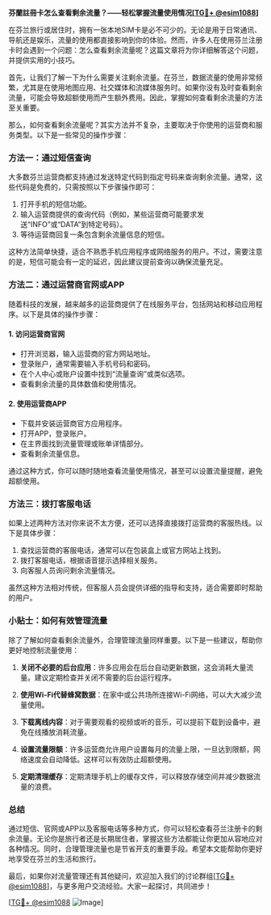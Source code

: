 **芬蘭註冊卡怎么查看剩余流量？——轻松掌握流量使用情况[[TG💪+ @esim1088](https://t.me/s/esim1088)]**

在芬兰旅行或居住时，拥有一张本地SIM卡是必不可少的。无论是用于日常通讯、导航还是娱乐，流量的使用都直接影响到你的体验。然而，许多人在使用芬兰注册卡时会遇到一个问题：怎么查看剩余流量呢？这篇文章将为你详细解答这个问题，并提供实用的小技巧。

首先，让我们了解一下为什么需要关注剩余流量。在芬兰，数据流量的使用非常频繁，尤其是在使用地图应用、社交媒体和流媒体服务时。如果你没有及时查看剩余流量，可能会导致超额使用而产生额外费用。因此，掌握如何查看剩余流量的方法至关重要。

那么，如何查看剩余流量呢？其实方法并不复杂，主要取决于你使用的运营商和服务类型。以下是一些常见的操作步骤：

### 方法一：通过短信查询

大多数芬兰运营商都支持通过发送特定代码到指定号码来查询剩余流量。通常，这些代码是免费的，只需按照以下步骤操作即可：

1. 打开手机的短信功能。
2. 输入运营商提供的查询代码（例如，某些运营商可能要求发送“INFO”或“DATA”到特定号码）。
3. 等待运营商回复一条包含剩余流量信息的短信。

这种方法简单快捷，适合不熟悉手机应用程序或网络服务的用户。不过，需要注意的是，短信可能会有一定的延迟，因此建议提前查询以确保流量充足。

### 方法二：通过运营商官网或APP

随着科技的发展，越来越多的运营商提供了在线服务平台，包括网站和移动应用程序。以下是具体的操作步骤：

#### 1. 访问运营商官网

- 打开浏览器，输入运营商的官方网站地址。
- 登录账户，通常需要输入手机号码和密码。
- 在个人中心或账户设置中找到“流量查询”或类似选项。
- 查看剩余流量的具体数值和使用情况。

#### 2. 使用运营商APP

- 下载并安装运营商官方应用程序。
- 打开APP，登录账户。
- 在主界面找到流量管理或账单详情部分。
- 查看剩余流量信息。

通过这种方式，你可以随时随地查看流量使用情况，甚至可以设置流量提醒，避免超额使用。

### 方法三：拨打客服电话

如果上述两种方法对你来说不太方便，还可以选择直接拨打运营商的客服热线。以下是具体步骤：

1. 查找运营商的客服电话，通常可以在包装盒上或官方网站上找到。
2. 拨打客服电话，根据语音提示选择相关服务。
3. 向客服人员询问剩余流量情况。

虽然这种方法相对传统，但客服人员会提供详细的指导和支持，适合需要即时帮助的用户。

### 小贴士：如何有效管理流量

除了了解如何查看剩余流量外，合理管理流量同样重要。以下是一些建议，帮助你更好地控制流量使用：

1. **关闭不必要的后台应用**：许多应用会在后台自动更新数据，这会消耗大量流量。建议定期检查并关闭不需要的后台运行程序。
   
2. **使用Wi-Fi代替蜂窝数据**：在家中或公共场所连接Wi-Fi网络，可以大大减少流量使用。

3. **下载离线内容**：对于需要观看的视频或听的音乐，可以提前下载到设备中，避免在线播放消耗流量。

4. **设置流量限额**：许多运营商允许用户设置每月的流量上限，一旦达到限额，网络速度会自动降低。这样可以有效防止超额使用。

5. **定期清理缓存**：定期清理手机上的缓存文件，可以释放存储空间并减少数据流量的浪费。

### 总结

通过短信、官网或APP以及客服电话等多种方式，你可以轻松查看芬兰注册卡的剩余流量。无论你是旅行者还是长期居住者，掌握这些方法都能让你更加从容地应对各种情况。同时，合理管理流量也是节省开支的重要手段。希望本文能帮助你更好地享受在芬兰的生活和旅行。

最后，如果你对流量管理还有其他疑问，欢迎加入我们的讨论群组[[TG💪+ @esim1088](https://t.me/s/esim1088)]，与更多用户交流经验。大家一起探讨，共同进步！

[[TG💪+ @esim1088](https://t.me/s/esim1088) ![Image](https://i.postimg.cc/4NQfJmqS/Snipaste-2025-05-13-00-14-12.png)]
